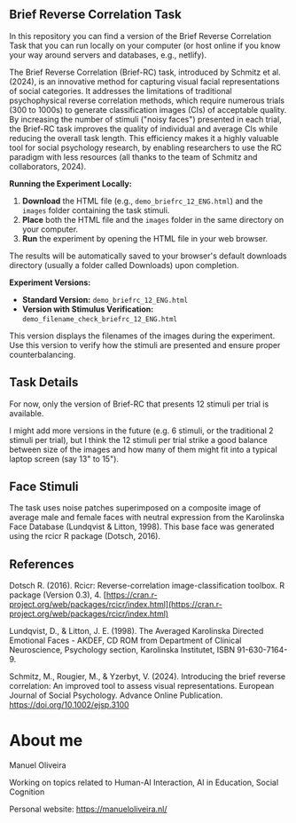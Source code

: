 ## Brief Reverse Correlation Task

In this repository you can find a version of the Brief Reverse Correlation Task that you can run locally on your computer (or host online if you know your way around servers and databases, e.g., netlify).

The Brief Reverse Correlation (Brief-RC) task, introduced by Schmitz et al. (2024), is an innovative method for capturing visual facial representations of social categories. It addresses the limitations of traditional psychophysical reverse correlation methods, which require numerous trials (300 to 1000s) to generate classification images (CIs) of acceptable quality. By increasing the number of stimuli ("noisy faces") presented in each trial, the Brief-RC task improves the quality of individual and average CIs while reducing the overall task length. This efficiency makes it a highly valuable tool for social psychology research, by enabling researchers to use the RC paradigm with less resources (all thanks to the team of Schmitz and collaborators, 2024).


**Running the Experiment Locally:**

1. **Download** the HTML file (e.g., `demo_briefrc_12_ENG.html`) and the `images` folder containing the task stimuli.
2. **Place** both the HTML file and the `images` folder in the same directory on your computer.
3. **Run** the experiment by opening the HTML file in your web browser.

The results will be automatically saved to your browser's default downloads directory (usually a folder called Downloads) upon completion.

**Experiment Versions:**

*   **Standard Version:** `demo_briefrc_12_ENG.html`
*   **Version with Stimulus Verification:** `demo_filename_check_briefrc_12_ENG.html`

This version displays the filenames of the images during the experiment. Use this version to verify how the stimuli are presented and ensure proper counterbalancing.

## Task Details

For now, only the version of Brief-RC that presents 12 stimuli per trial is available.

I might add more versions in the future (e.g. 6 stimuli, or the traditional 2 stimuli per trial), but I think the 12 stimuli per trial strike a good balance between size of the images and how many of them might fit into a typical laptop screen (say 13" to 15"). 

## Face Stimuli

The task uses noise patches superimposed on a composite image of average male and female faces with neutral expression from the Karolinska Face Database (Lundqvist & Litton, 1998). This base face was generated using the rcicr R package (Dotsch, 2016).

## References

Dotsch R. (2016). Rcicr: Reverse-correlation image-classification toolbox. R package (Version 0.3), 4. [https://cran.r-project.org/web/packages/rcicr/index.html](https://cran.r-project.org/web/packages/rcicr/index.html)

Lundqvist, D., & Litton, J. E. (1998). The Averaged Karolinska Directed Emotional Faces - AKDEF, CD ROM from Department of Clinical Neuroscience, Psychology section, Karolinska Institutet, ISBN 91-630-7164-9.

Schmitz, M., Rougier, M., & Yzerbyt, V. (2024). Introducing the brief reverse correlation: An improved tool to assess visual representations. European Journal of Social Psychology. Advance Online Publication. https://doi.org/10.1002/ejsp.3100 


# About me

Manuel Oliveira

Working on topics related to Human-AI Interaction, AI in Education, Social Cognition

Personal website: <https://manueloliveira.nl/>
